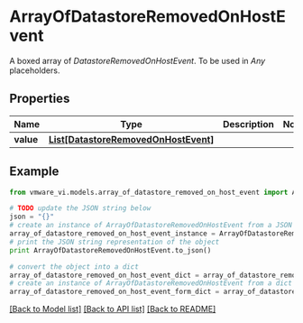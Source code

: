 # ArrayOfDatastoreRemovedOnHostEvent

A boxed array of *DatastoreRemovedOnHostEvent*. To be used in *Any* placeholders. 

## Properties
Name | Type | Description | Notes
------------ | ------------- | ------------- | -------------
**value** | [**List[DatastoreRemovedOnHostEvent]**](DatastoreRemovedOnHostEvent.md) |  | 

## Example

```python
from vmware_vi.models.array_of_datastore_removed_on_host_event import ArrayOfDatastoreRemovedOnHostEvent

# TODO update the JSON string below
json = "{}"
# create an instance of ArrayOfDatastoreRemovedOnHostEvent from a JSON string
array_of_datastore_removed_on_host_event_instance = ArrayOfDatastoreRemovedOnHostEvent.from_json(json)
# print the JSON string representation of the object
print ArrayOfDatastoreRemovedOnHostEvent.to_json()

# convert the object into a dict
array_of_datastore_removed_on_host_event_dict = array_of_datastore_removed_on_host_event_instance.to_dict()
# create an instance of ArrayOfDatastoreRemovedOnHostEvent from a dict
array_of_datastore_removed_on_host_event_form_dict = array_of_datastore_removed_on_host_event.from_dict(array_of_datastore_removed_on_host_event_dict)
```
[[Back to Model list]](../README.md#documentation-for-models) [[Back to API list]](../README.md#documentation-for-api-endpoints) [[Back to README]](../README.md)


